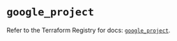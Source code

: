 # `google_project`

Refer to the Terraform Registry for docs: [`google_project`](https://registry.terraform.io/providers/hashicorp/google-beta/6.30.0/docs/resources/google_project).
